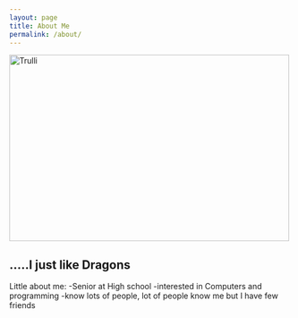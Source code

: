 ```yaml
---
layout: page
title: About Me
permalink: /about/
---
```

<html>
<body>

<img src = "https://th.bing.com/th/id/R.4d5c82809c3d5066ea3db2f9e3599467?rik=TfbYUtUzG4%2fr2A&riu=http%3a%2f%2fimages5.fanpop.com%2fimage%2fphotos%2f28200000%2fDragon-dragons-28270763-1600-1200.jpg&ehk=WyLqJ8eNmKbaU5dh0JNbYnx6IRzGPSN%2fruHeKjgyPEM%3d&risl=&pid=ImgRaw&r=0" alt="Trulli" width="500" height="333">

</body>
</html>
<h2>.....I just like Dragons</h2>

Little about me:
-Senior at High school
-interested in Computers and programming
-know lots of people, lot of people know me but I have few friends



